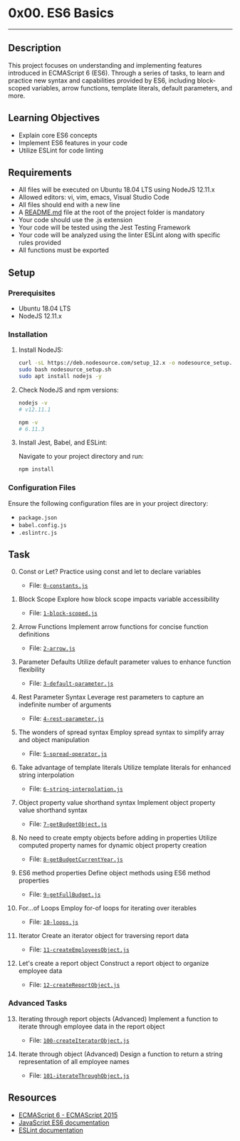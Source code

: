 # 0x00. ES6 Basics

-------------

## Description

This project focuses on understanding and implementing features introduced in ECMAScript 6 (ES6). Through a series of tasks, to learn and practice new syntax and capabilities provided by ES6, including block-scoped variables, arrow functions, template literals, default parameters, and more.

## Learning Objectives

- Explain core ES6 concepts
- Implement ES6 features in your code
- Utilize ESLint for code linting

## Requirements

- All files will be executed on Ubuntu 18.04 LTS using NodeJS 12.11.x
- Allowed editors: vi, vim, emacs, Visual Studio Code
- All files should end with a new line
- A [README.md](../README.md) file at the root of the project folder is mandatory
- Your code should use the .js extension
- Your code will be tested using the Jest Testing Framework
- Your code will be analyzed using the linter ESLint along with specific rules provided
- All functions must be exported

## **Setup**

### Prerequisites

- Ubuntu 18.04 LTS
- NodeJS 12.11.x

### Installation

1. Install NodeJS:

   ```bash
   curl -sL https://deb.nodesource.com/setup_12.x -o nodesource_setup.sh
   sudo bash nodesource_setup.sh
   sudo apt install nodejs -y

    ```

2. Check NodeJS and npm versions:

    ```bash
    nodejs -v
    # v12.11.1

    npm -v
    # 6.11.3
    ```

3. Install Jest, Babel, and ESLint:

   Navigate to your project directory and run:

    ```bash
    npm install
    ```

### Configuration Files

Ensure the following configuration files are in your project directory:

- `package.json`
- `babel.config.js`
- `.eslintrc.js`

## Task

0. Const or Let?
   Practice using const and let to declare variables

   - File: [`0-constants.js`](0-constants.js)

1. Block Scope
   Explore how block scope impacts variable accessibility

   - File: [`1-block-scoped.js`](1-block-scoped.js)

2. Arrow Functions
   Implement arrow functions for concise function definitions

   - File: [`2-arrow.js`](2-arrow.js)

3. Parameter Defaults
   Utilize default parameter values to enhance function flexibility

   - File: [`3-default-parameter.js`](3-default-parameter.js)

4. Rest Parameter Syntax
   Leverage rest parameters to capture an indefinite number of arguments

   - File: [`4-rest-parameter.js`](4-rest-parameter.js)

5. The wonders of spread syntax
   Employ spread syntax to simplify array and object manipulation

   - File: [`5-spread-operator.js`](5-spread-operator.js)

6. Take advantage of template literals
   Utilize template literals for enhanced string interpolation

   - File: [`6-string-interpolation.js`](6-string-interpolation.js)

7. Object property value shorthand syntax
   Implement object property value shorthand syntax

   - File: [`7-getBudgetObject.js`](7-getBudgetObject.js)

8. No need to create empty objects before adding in properties
   Utilize computed property names for dynamic object property creation

   - File: [`8-getBudgetCurrentYear.js`](8-getBudgetCurrentYear.js)

9. ES6 method properties
    Define object methods using ES6 method properties

    - File: [`9-getFullBudget.js`](9-getFullBudget.js)

10. For...of Loops
    Employ for-of loops for iterating over iterables

    - File: [`10-loops.js`](10-loops.js)

11. Iterator
    Create an iterator object for traversing report data

    - File: [`11-createEmployeesObject.js`](11-createEmployeesObject.js)

12. Let's create a report object
    Construct a report object to organize employee data

    - File: [`12-createReportObject.js`](12-createReportObject.js)

### Advanced Tasks

13. Iterating through report objects (Advanced)
    Implement a function to iterate through employee data in the report object

    - File: [`100-createIteratorObject.js`](100-createIteratorObject.js)

14. Iterate through object (Advanced)
    Design a function to return a string representation of all employee names

    - File: [`101-iterateThroughObject.js`](101-iterateThroughObject.js)

## Resources

- [ECMAScript 6 - ECMAScript 2015](https://ecma-international.org/publications-and-standards/standards/ecma-262/)
- [JavaScript ES6 documentation](https://developer.mozilla.org/en-US/docs/Web/JavaScript)
- [ESLint documentation](https://eslint.org/)
